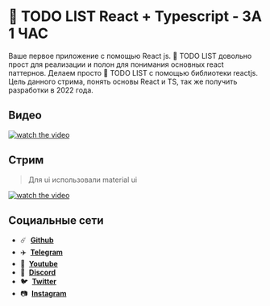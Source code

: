 # 📝 TODO LIST React + Typescript - ЗА 1 ЧАС

Ваше первое приложение с помощью React js. 📝 TODO LIST довольно прост для реализации и полон для понимания основных react паттернов. Делаем просто 📝 TODO LIST с помощью библиотеки reactjs. Цель данного стрима, понять основы React и TS, так же получить разработки в 2022 года.

## Видео

[![watch the video](https://img.youtube.com/vi/kt0jlHqBf2U/maxresdefault.jpg)](https://youtu.be/kt0jlHqBf2U)

## Стрим

> Для ui использовали material ui

[![watch the video](https://img.youtube.com/vi/6Sce9sppCj0/maxresdefault.jpg)](https://youtu.be/6Sce9sppCj0)

## Социальные сети

- :comet: &nbsp;**[Github](https://github.com/debabin)**
- :airplane: &nbsp;**[Telegram](https://t.me/techdnevnik)**
- :popcorn: &nbsp;**[Youtube](https://www.youtube.com/channel/UCYimO7BCUwdGiaCXlwG-rLw)**
- :robot: &nbsp;**[Discord](https://discord.gg/VqubFtXM)**
- :bird: &nbsp;**[Twitter](https://twitter.com/db_dzo)**
- :camera: &nbsp;**[Instagram](https://www.instagram.com/db_babin/)**
